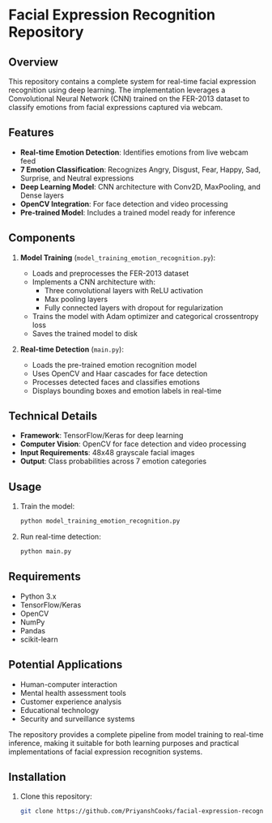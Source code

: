 # Facial Expression Recognition Repository

## Overview

This repository contains a complete system for real-time facial expression recognition using deep learning. The implementation leverages a Convolutional Neural Network (CNN) trained on the FER-2013 dataset to classify emotions from facial expressions captured via webcam.

## Features

- **Real-time Emotion Detection**: Identifies emotions from live webcam feed
- **7 Emotion Classification**: Recognizes Angry, Disgust, Fear, Happy, Sad, Surprise, and Neutral expressions
- **Deep Learning Model**: CNN architecture with Conv2D, MaxPooling, and Dense layers
- **OpenCV Integration**: For face detection and video processing
- **Pre-trained Model**: Includes a trained model ready for inference

## Components

1. **Model Training** (`model_training_emotion_recognition.py`):
   - Loads and preprocesses the FER-2013 dataset
   - Implements a CNN architecture with:
     - Three convolutional layers with ReLU activation
     - Max pooling layers
     - Fully connected layers with dropout for regularization
   - Trains the model with Adam optimizer and categorical crossentropy loss
   - Saves the trained model to disk

2. **Real-time Detection** (`main.py`):
   - Loads the pre-trained emotion recognition model
   - Uses OpenCV and Haar cascades for face detection
   - Processes detected faces and classifies emotions
   - Displays bounding boxes and emotion labels in real-time

## Technical Details

- **Framework**: TensorFlow/Keras for deep learning
- **Computer Vision**: OpenCV for face detection and video processing
- **Input Requirements**: 48x48 grayscale facial images
- **Output**: Class probabilities across 7 emotion categories

## Usage

1. Train the model:
   ```bash
   python model_training_emotion_recognition.py
   ```

2. Run real-time detection:
   ```bash
   python main.py
   ```

## Requirements

- Python 3.x
- TensorFlow/Keras
- OpenCV
- NumPy
- Pandas
- scikit-learn

## Potential Applications

- Human-computer interaction
- Mental health assessment tools
- Customer experience analysis
- Educational technology
- Security and surveillance systems

The repository provides a complete pipeline from model training to real-time inference, making it suitable for both learning purposes and practical implementations of facial expression recognition systems.

## Installation
1. Clone this repository:
   ```bash
   git clone https://github.com/PriyanshCooks/facial-expression-recognition.git
